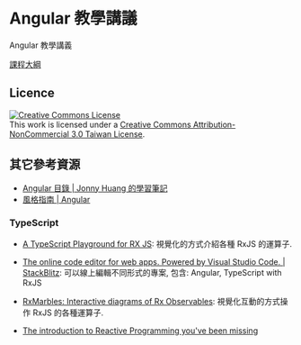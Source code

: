 # Angular 教學講議

Angular 教學講義

[課程大綱](./Syllabus.md)

## Licence

<a rel="license" href="http://creativecommons.org/licenses/by-nc/3.0/tw/"><img alt="Creative Commons License" style="border-width:0" src="https://i.creativecommons.org/l/by-nc/3.0/tw/88x31.png" /></a><br />This work is licensed under a <a rel="license" href="http://creativecommons.org/licenses/by-nc/3.0/tw/">Creative Commons Attribution-NonCommercial 3.0 Taiwan License</a>.

## 其它參考資源

- [Angular 目錄 | Jonny Huang 的學習筆記](https://jonny-huang.github.io/angular/)
- [風格指南 | Angular](https://angular.tw/guide/styleguide)

### TypeScript

- [A TypeScript Playground for RX JS](https://blog.hediet.de/post/a_typescript_playground_for_rx_js#XQAAAAI9BgAAAAAAAABLIRBuYDZsN5YTW6OHrMtN89YrcWnDaEaGgWUr_dpRGkoEx8cSoA3LdOTjNGPkr77aiUEJerRDsjssFdTJjZcYBV2G3yDJB8v8PSXliz4gqdGmDUEeqpiY5v2WvDloPlOlca48ONoNPpqR6MfpYounOL78PfqSXL91U4X7d6FNTBIx7bKiPi7-fWzqyIhQXmpd2HgSfA719Qlx8t-sxWD_P2PbwPBvrSgYheBaYWDegYPMibI01y4eYwKnoKfvG_o50pYl1Y5E3HrSIsC2XkF-b4gOMZBWLZNO2182dYxh0snvfyxhtGbAeZnrREKy6oVIUoi05noQ8OLWc5P2gT2XUeUW9GS0Rh0zja3oNgPgVlSfsmdfBkShVDnJc48C2z0Nw993CN3_4nrX8IfgifxfmPWoM45-54l4-SCOTmPk0nVRmjUldSxaXr23veS_hLAWyam6ejyHWIgQ1xJgFPLEVBRUlbBiztExI4e-Ztq6BSb2h5GqW2Qt22JtTRD_SB7OAA): 視覺化的方式介紹各種 RxJS 的運算子.

- [The online code editor for web apps. Powered by Visual Studio Code. | StackBlitz](https://stackblitz.com/): 可以線上編輯不同形式的專案, 包含: Angular, TypeScript with RxJS

- [RxMarbles: Interactive diagrams of Rx Observables](https://rxmarbles.com/): 視覺化互動的方式操作 RxJS 的各種運算子.
- [The introduction to Reactive Programming you've been missing](https://gist.github.com/staltz/868e7e9bc2a7b8c1f754)